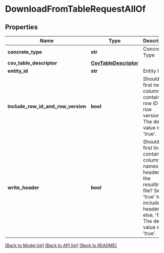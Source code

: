 # DownloadFromTableRequestAllOf

## Properties
Name | Type | Description | Notes
------------ | ------------- | ------------- | -------------
**concrete_type** | **str** | Concrete Type | [optional] 
**csv_table_descriptor** | [**CsvTableDescriptor**](CsvTableDescriptor.md) |  | [optional] 
**entity_id** | **str** | Entity Id | [optional] 
**include_row_id_and_row_version** | **bool** | Should the first two columns contain the row ID and row version? The default value is &#39;true&#39;.  | [optional] [default to True]
**write_header** | **bool** | Should the first line contain the columns names as a header in the resulting file? Set to &#39;true&#39; to include the headers else, &#39;false&#39;. The default value is &#39;true&#39;.  | [optional] [default to True]

[[Back to Model list]](../README.md#documentation-for-models) [[Back to API list]](../README.md#documentation-for-api-endpoints) [[Back to README]](../README.md)


